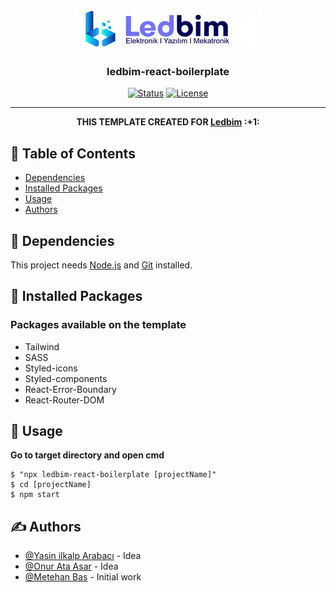 <p align="center">
  <a href="" rel="noopener">
 <img src="/src/logo.png" alt="Project logo"></a>
</p>

<h3 align="center">ledbim-react-boilerplate</h3>

<div align="center">

[![Status](https://img.shields.io/badge/status-active-success.svg)]()
[![License](https://img.shields.io/badge/license-MIT-blue.svg)](/LICENSE)

</div>

---

<p align="center"><b> THIS TEMPLATE CREATED FOR <a href="https://ledbim.com/">Ledbim</a> :+1: </b>
    <br> 
</p>

## 📝 Table of Contents

- [Dependencies](#dependencies)
- [Installed Packages](#installed_packages)
- [Usage](#usage)
- [Authors](#authors)

## 🧐 Dependencies <a name = "dependencies"></a>

This project needs <a href="https://nodejs.org/en/">Node.js</a> and <a href="https://git-scm.com/">Git</a> installed.

## 🔧 Installed Packages <a name = "installed_packages"></a>

### Packages available on the template

<ul>
<li>Tailwind</li>
<li>SASS</li>
<li>Styled-icons</li>
<li>Styled-components</li>
<li>React-Error-Boundary</li>
<li>React-Router-DOM</li>
</ul>

## 🎈 Usage <a name="usage"></a>

<b>Go to target directory and open cmd</b>

```
$ "npx ledbim-react-boilerplate [projectName]"
$ cd [projectName]
$ npm start
```

## ✍️ Authors <a name = "authors"></a>

- [@Yasin ilkalp Arabacı](https://github.com/yasinilkalp) - Idea
- [@Onur Ata Asar](https://github.com/onurataasar) - Idea
- [@Metehan Bas](https://github.com/MetehanBass) - Initial work
